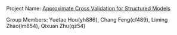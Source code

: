 Project Name: [Approximate Cross Validation for Structured Models](https://github.com/yh886/Approximate-Cross-Validation-for-Structured-Models)

Group Members: Yuetao Hou(yh886), Chang Feng(cf489), Liming Zhao(lm854), Qixuan Zhu(qz54)

